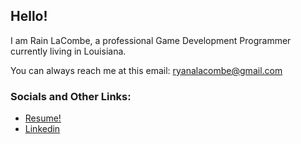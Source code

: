 ## Hello! 
I am Rain LaCombe, a professional Game Development Programmer currently living in Louisiana.

You can always reach me at this email: ryanalacombe@gmail.com

### Socials and Other Links:

* [Resume!](https://github.com/ryanlacombe/ryanlacombe.github.io/raw/main/Resume.pdf)
* [Linkedin](https://www.linkedin.com/in/rain-lacombe/)

<!--
**ryanlacombe/ryanlacombe** is a ✨ _special_ ✨ repository because its `README.md` (this file) appears on your GitHub profile.

Here are some ideas to get you started:

- 🔭 I’m currently working on ...
- 🌱 I’m currently learning ...
- 👯 I’m looking to collaborate on ...
- 🤔 I’m looking for help with ...
- 💬 Ask me about ...
- 📫 How to reach me: ...
- 😄 Pronouns: ...
- ⚡ Fun fact: ...
-->
